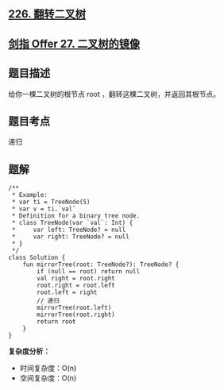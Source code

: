 ## [226. 翻转二叉树](https://leetcode.cn/problems/invert-binary-tree/description/)
## [剑指 Offer 27. 二叉树的镜像](https://leetcode.cn/problems/er-cha-shu-de-jing-xiang-lcof/description/?favorite=xb9nqhhg)

## 题目描述

给你一棵二叉树的根节点 root ，翻转这棵二叉树，并返回其根节点。

## 题目考点

递归

## 题解
 
```
/**
 * Example:
 * var ti = TreeNode(5)
 * var v = ti.`val`
 * Definition for a binary tree node.
 * class TreeNode(var `val`: Int) {
 *     var left: TreeNode? = null
 *     var right: TreeNode? = null
 * }
 */
class Solution {
    fun mirrorTree(root: TreeNode?): TreeNode? {
        if (null == root) return null
        val right = root.right
        root.right = root.left
        root.left = right
        // 递归
        mirrorTree(root.left)
        mirrorTree(root.right)
        return root
    }
}
```

**复杂度分析：**

- 时间复杂度：O(n)
- 空间复杂度：O(n) 
